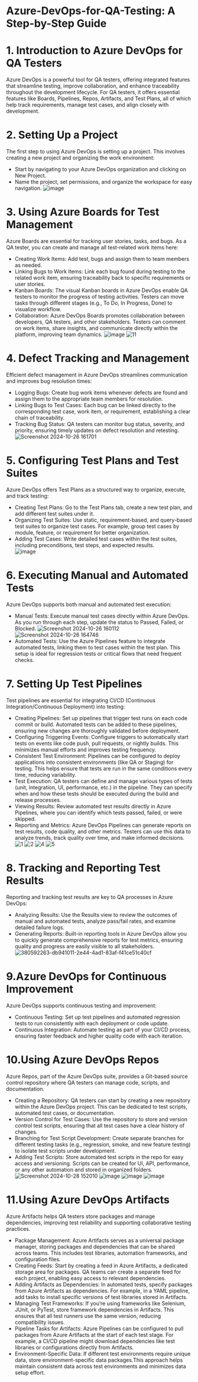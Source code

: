 # Azure-DevOps-for-QA-Testing: A Step-by-Step Guide
# 1. Introduction to Azure DevOps for QA Testers
Azure DevOps is a powerful tool for QA testers, offering integrated features that streamline testing, improve collaboration, and enhance traceability throughout the development lifecycle. For QA testers, it offers essential features like Boards, Pipelines, Repos, Artifacts, and Test Plans, all of which help track requirements, manage test cases, and align closely with development.

# 2. Setting Up a Project
The first step to using Azure DevOps is setting up a project. This involves creating a new project and organizing the work environment:
* Start by navigating to your Azure DevOps organization and clicking on New Project.
* Name the project, set permissions, and organize the workspace for easy navigation.
![image](https://github.com/user-attachments/assets/8e427e65-6f96-4958-b172-68ca5bea1993)

# 3. Using Azure Boards for Test Management
Azure Boards are essential for tracking user stories, tasks, and bugs. As a QA tester, you can create and manage all test-related work items here:
* Creating Work Items: Add test, bugs and assign them to team members as needed.
* Linking Bugs to Work Items: Link each bug found during testing to the related work item, ensuring traceability back to specific requirements or user stories.
* Kanban Boards: The visual Kanban boards in Azure DevOps enable QA testers to monitor the progress of testing activities. Testers can move tasks through different stages (e.g., To Do, In Progress, Done) to visualize workflow.
* Collaboration: Azure DevOps Boards promotes collaboration between developers, QA testers, and other stakeholders. Testers can comment on work items, share insights, and communicate directly within the platform, improving team dynamics.
![image](https://github.com/user-attachments/assets/a3b10a94-3853-4cff-aba8-820799f6762d)
![11](https://github.com/user-attachments/assets/e4ea77f4-5f29-4a68-b179-45e37a79fcc1)

# 4. Defect Tracking and Management
Efficient defect management in Azure DevOps streamlines communication and improves bug resolution times:
* Logging Bugs: Create bug work items whenever defects are found and assign them to the appropriate team members for resolution.
* Linking Bugs to Test Cases: Each bug can be linked directly to the corresponding test case, work item, or requirement, establishing a clear chain of traceability.
* Tracking Bug Status: QA testers can monitor bug status, severity, and priority, ensuring timely updates on defect resolution and retesting.  
  ![Screenshot 2024-10-26 161701](https://github.com/user-attachments/assets/177bbe2e-d146-4134-9460-7b38d5aaa608)

# 5. Configuring Test Plans and Test Suites
Azure DevOps offers Test Plans as a structured way to organize, execute, and track testing:
* Creating Test Plans: Go to the Test Plans tab, create a new test plan, and add different test suites under it.
* Organizing Test Suites: Use static, requirement-based, and query-based test suites to organize test cases. For example, group test cases by module, feature, or requirement for better organization.
* Adding Test Cases: Write detailed test cases within the test suites, including preconditions, test steps, and expected results.  
![image](https://github.com/user-attachments/assets/766f5627-848f-4d5a-a32f-40bf6e00d233)

# 6. Executing Manual and Automated Tests
Azure DevOps supports both manual and automated test execution:
* Manual Tests: Execute manual test cases directly within Azure DevOps. As you run through each step, update the status to Passed, Failed, or Blocked.
  ![Screenshot 2024-10-26 160112](https://github.com/user-attachments/assets/de61de7a-8ff3-4872-b361-64c41cdcbeb5)
  ![Screenshot 2024-10-26 164746](https://github.com/user-attachments/assets/3c9ea773-5313-449f-80ad-8ff9568885fc)
* Automated Tests: Use the Azure Pipelines feature to integrate automated tests, linking them to test cases within the test plan. This setup is ideal for regression tests or critical flows that need frequent checks.

# 7. Setting Up Test Pipelines
Test pipelines are essential for integrating CI/CD (Continuous Integration/Continuous Deployment) into testing:
* Creating Pipelines: Set up pipelines that trigger test runs on each code commit or build. Automated tests can be added to these pipelines, ensuring new changes are thoroughly validated before deployment.
* Configuring Triggering Events: Configure triggers to automatically start tests on events like code push, pull requests, or nightly builds. This minimizes manual efforts and improves testing frequency.
* Consistent Test Environment: Pipelines can be configured to deploy applications into consistent environments (like QA or Staging) for testing. This helps ensure that tests are run in the same conditions every time, reducing variability.
* Test Execution: QA testers can define and manage various types of tests (unit, integration, UI, performance, etc.) in the pipeline. They can specify when and how these tests should be executed during the build and release processes.
* Viewing Results: Review automated test results directly in Azure Pipelines, where you can identify which tests passed, failed, or were skipped.
* Reporting and Metrics: Azure DevOps Pipelines can generate reports on test results, code quality, and other metrics. Testers can use this data to analyze trends, track quality over time, and make informed decisions.
![1](https://github.com/user-attachments/assets/9dbd41c7-a6c1-4af7-afc2-1732599e5b0c)
![2](https://github.com/user-attachments/assets/d2eae5e1-250a-4d4b-b32d-97e018562d57)
![4](https://github.com/user-attachments/assets/c34408dd-2cb7-4c1b-b552-8e4b22472332)
![5](https://github.com/user-attachments/assets/768e8407-9ccc-4cc5-b16a-b69c95ce662c)

# 8. Tracking and Reporting Test Results
Reporting and tracking test results are key to QA processes in Azure DevOps:
* Analyzing Results: Use the Results view to review the outcomes of manual and automated tests, analyze pass/fail rates, and examine detailed failure logs.
* Generating Reports: Built-in reporting tools in Azure DevOps allow you to quickly generate comprehensive reports for test metrics, ensuring quality and progress are easily visible to all stakeholders.
![380592263-db941011-2e44-4ad1-83af-f41ce51c40cf](https://github.com/user-attachments/assets/83d1053d-6f29-42ba-b7f9-1a14237ca024)

# 9.Azure DevOps for Continuous Improvement
Azure DevOps supports continuous testing and improvement:
* Continuous Testing: Set up test pipelines and automated regression tests to run consistently with each deployment or code update.
* Continuous Integration: Automate testing as part of your CI/CD process, ensuring faster feedback and higher quality code with each iteration.

# 10.Using Azure DevOps Repos
Azure Repos, part of the Azure DevOps suite, provides a Git-based source control repository where QA testers can manage code, scripts, and documentation.
* Creating a Repository: QA testers can start by creating a new repository within the Azure DevOps project. This can be dedicated to test scripts, automated test cases, or documentation.
* Version Control for Test Cases: Use the repository to store and version control test scripts, ensuring that all test cases have a clear history of changes.
* Branching for Test Script Development: Create separate branches for different testing tasks (e.g., regression, smoke, and new feature testing) to isolate test scripts under development.
* Adding Test Scripts: Store automated test scripts in the repo for easy access and versioning. Scripts can be created for UI, API, performance, or any other automation and stored in organized folders.
![Screenshot 2024-10-28 152010](https://github.com/user-attachments/assets/76ba2069-a081-4ed1-894e-ce9f7c9dc243)
![image](https://github.com/user-attachments/assets/87f18cae-8317-49d0-8b8c-4ac479225b15)
![image](https://github.com/user-attachments/assets/040b6e7f-e6f7-4d1b-9ed7-4731e2be79be)
![image](https://github.com/user-attachments/assets/541c59db-9891-4b2d-bf2f-e269b76dde32)

# 11.Using Azure DevOps Artifacts
Azure Artifacts helps QA testers store packages and manage dependencies, improving test reliability and supporting collaborative testing practices.
* Package Management: Azure Artifacts serves as a universal package manager, storing packages and dependencies that can be shared across teams. This includes test libraries, automation frameworks, and configuration files.
* Creating Feeds: Start by creating a feed in Azure Artifacts, a dedicated storage area for packages. QA teams can create a separate feed for each project, enabling easy access to relevant dependencies.
* Adding Artifacts as Dependencies: In automated tests, specify packages from Azure Artifacts as dependencies. For example, in a YAML pipeline, add tasks to install specific versions of test libraries stored in Artifacts.
* Managing Test Frameworks: If you’re using frameworks like Selenium, JUnit, or PyTest, store framework dependencies in Artifacts. This ensures that all test runners use the same version, reducing compatibility issues.
* Pipeline Tasks for Artifacts: Azure Pipelines can be configured to pull packages from Azure Artifacts at the start of each test stage. For example, a CI/CD pipeline might download dependencies like test libraries or configurations directly from Artifacts.
* Environment-Specific Data: If different test environments require unique data, store environment-specific data packages.This approach helps maintain consistent data across test environments and minimizes data setup effort.





